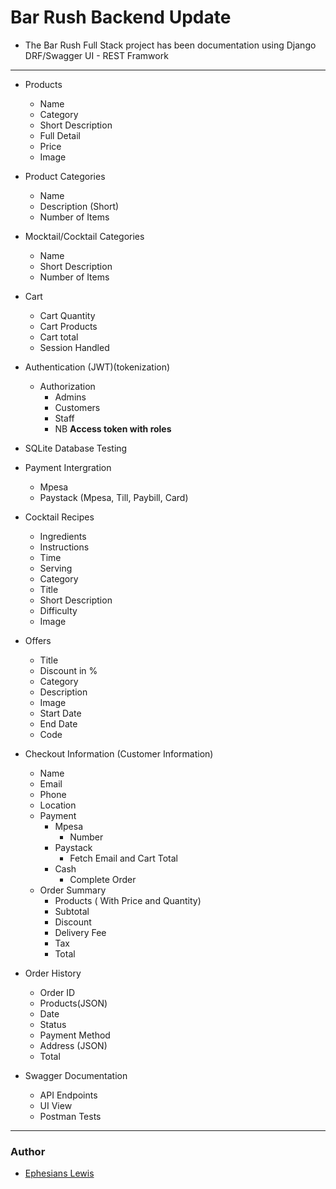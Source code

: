 # Bar Rush Backend Update
- The Bar Rush Full Stack project has been documentation using Django DRF/Swagger UI - REST Framwork

---
- Products
    - Name
    - Category
    - Short Description
    - Full Detail
    - Price
    - Image
- Product Categories
    - Name
    - Description (Short)
    - Number of Items

- Mocktail/Cocktail Categories
    - Name
    - Short Description
    - Number of Items
- Cart
    - Cart Quantity
    - Cart Products
    - Cart total
    - Session Handled
- Authentication (JWT)(tokenization)
    - Authorization
        - Admins
        - Customers
        - Staff
        - NB **Access token with roles**

- SQLite Database Testing
- Payment Intergration
    - Mpesa
    - Paystack (Mpesa, Till, Paybill, Card)
- Cocktail Recipes
    - Ingredients
    - Instructions
    - Time
    - Serving
    - Category
    - Title
    - Short Description
    - Difficulty
    - Image
- Offers
    - Title
    - Discount in %
    - Category
    - Description
    - Image
    - Start Date
    - End Date
    - Code
- Checkout Information (Customer Information)
    - Name
    - Email
    - Phone
    - Location
    - Payment
        - Mpesa
            - Number
        - Paystack
            - Fetch Email and Cart Total
        - Cash
            - Complete Order
    - Order Summary
        - Products ( With Price and Quantity)
        - Subtotal
        - Discount
        - Delivery Fee
        - Tax
        - Total

- Order History
    - Order ID
    - Products(JSON)
    - Date
    - Status
    - Payment Method
    - Address (JSON)
    - Total

- Swagger Documentation
    - API Endpoints
    - UI View
    - Postman Tests


---
### Author

- [Ephesians Lewis](the-quiesscent-hub.vercel.app)